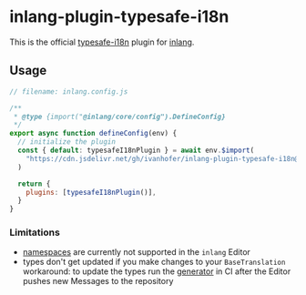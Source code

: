 # inlang-plugin-typesafe-i18n

This is the official [typesafe-i18n](https://github.com/ivanhofer/typesafe-i18n) plugin for [inlang](https://inlang.com).

## Usage

```js
// filename: inlang.config.js

/**
 * @type {import("@inlang/core/config").DefineConfig}
 */
export async function defineConfig(env) {
  // initialize the plugin
  const { default: typesafeI18nPlugin } = await env.$import(
    "https://cdn.jsdelivr.net/gh/ivanhofer/inlang-plugin-typesafe-i18n@2/dist/index.js"
  )

  return {
    plugins: [typesafeI18nPlugin()],
  }
}
```

### Limitations

 - [namespaces](https://github.com/ivanhofer/typesafe-i18n/tree/main/packages/generator#namespaces) are currently not supported in the `inlang` Editor
 - types don't get updated if you make changes to your `BaseTranslation`
   workaround: to update the types run the [generator](https://github.com/ivanhofer/typesafe-i18n/tree/main/packages/generator) in CI after the Editor pushes new Messages to the repository
